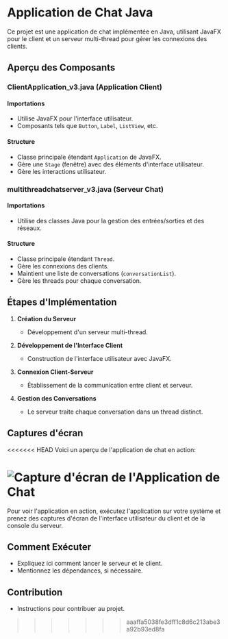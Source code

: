 # Application de Chat Java

Ce projet est une application de chat implémentée en Java, utilisant JavaFX pour le client et un serveur multi-thread pour gérer les connexions des clients.

## Aperçu des Composants

### ClientApplication_v3.java (Application Client)

#### Importations
- Utilise JavaFX pour l'interface utilisateur.
- Composants tels que `Button`, `Label`, `ListView`, etc.

#### Structure
- Classe principale étendant `Application` de JavaFX.
- Gère une `Stage` (fenêtre) avec des éléments d'interface utilisateur.
- Gère les interactions utilisateur.

### multithreadchatserver_v3.java (Serveur Chat)

#### Importations
- Utilise des classes Java pour la gestion des entrées/sorties et des réseaux.

#### Structure
- Classe principale étendant `Thread`.
- Gère les connexions des clients.
- Maintient une liste de conversations (`conversationList`).
- Gère les threads pour chaque conversation.

## Étapes d'Implémentation

1. **Création du Serveur**
   - Développement d'un serveur multi-thread.

2. **Développement de l'Interface Client**
   - Construction de l'interface utilisateur avec JavaFX.

3. **Connexion Client-Serveur**
   - Établissement de la communication entre client et serveur.

4. **Gestion des Conversations**
   - Le serveur traite chaque conversation dans un thread distinct.

## Captures d'écran

<<<<<<< HEAD
Voici un aperçu de l'application de chat en action:

![Capture d'écran de l'Application de Chat](C:\Users\ASUS\Documents\Programme\M1TNSID\s7\Architecture\java\td\chat_multithread_javafx\client_chat_screen_shot.png)
=======
Pour voir l'application en action, exécutez l'application sur votre système et prenez des captures d'écran de l'interface utilisateur du client et de la console du serveur.

## Comment Exécuter

- Expliquez ici comment lancer le serveur et le client.
- Mentionnez les dépendances, si nécessaire.

## Contribution

- Instructions pour contribuer au projet.
>>>>>>> aaaffa5038fe3dff1c8d6c213abe3a92b93ed8fa
